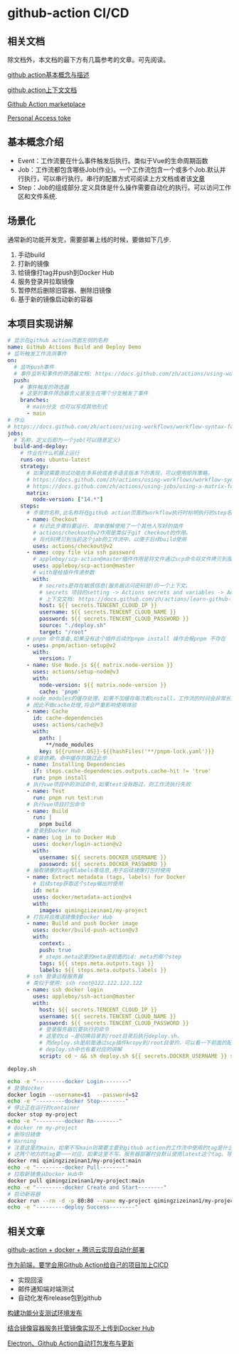 # github-action CI/CD

## 相关文档

除文档外，本文档的最下方有几篇参考的文章。可先阅读。

[github action基本概念与描述](https://docs.github.com/zh/actions/learn-github-actions/understanding-github-actions)

[github action上下文文档](https://docs.github.com/zh/actions/learn-github-actions/contexts)

[Github Action marketplace](https://github.com/marketplace?type=actions)

[Personal Access toke](https://docs.github.com/en/authentication/keeping-your-account-and-data-secure/creating-a-personal-access-token)

## 基本概念介绍

- Event：工作流要在什么事件触发后执行。类似于Vue的生命周期函数
- Job：工作流都包含哪些Job(作业)。一个工作流包含一个或多个Job.默认并行执行，可以串行执行。串行的配置方式可阅读上方文档或者该[文章](https://q.shanyue.tech/deploy/ci-ci.html#%E4%BD%BF%E7%94%A8-github-actions-%E8%BF%9B%E8%A1%8C-ci)
- Step：Job的组成部分.定义具体是什么操作需要自动化的执行。可以访问工作区和文件系统.

## 场景化

通常新的功能开发完，需要部署上线的时候，要做如下几步.

1. 手动build
2. 打新的镜像
3. 给镜像打tag并push到Docker Hub
4. 服务登录并拉取镜像
5. 暂停然后删除旧容器、删除旧镜像
6. 基于新的镜像启动新的容器

## 本项目实现讲解

```yaml
# 显示在github action页面左侧的名称
name: GitHub Actions Build and Deploy Demo
# 监听触发工作流测事件
on:
  # 监听push事件
  # 事件监听和事件的筛选器文档: https://docs.github.com/zh/actions/using-workflows/workflow-syntax-for-github-actions#onpushpull_requestpull_request_targetpathspaths-ignore
  push:
    # 事件触发的筛选器
    # 这里的事件筛选器含义是发生在哪个分支触发了事件
    branches:
      # main分支 也可以写成其他形式
      - main
# 作业
# https://docs.github.com/zh/actions/using-workflows/workflow-syntax-for-github-actions#jobs
jobs:
  # 名称，定义后即为一个job(可以随意定义)
  build-and-deploy:
    # 作业在什么机器上运行
    runs-on: ubuntu-latest
    strategy:
      # 如果说需要测试功能在多系统或者多语言版本下的表现，可以使用矩阵策略。
      # https://docs.github.com/zh/actions/using-workflows/workflow-syntax-for-github-actions#jobsjob_idstrategy
      # https://docs.github.com/zh/actions/using-jobs/using-a-matrix-for-your-jobs
      matrix:
        node-version: ["14.*"]
    steps:
      # 步骤的名称,此名称将在github action页面的workflow执行时标明执行的step名称
      - name: Checkout
        # 标识此步骤将要运行. 简单理解使用了一个其他人写好的插件
        # actions/checkout@v2作用是类似于git checkout的作用，
        # 将代码拷贝到当前这个job的工作流中，以便于后续build使用
        uses: actions/checkout@v2
      - name: copy file via ssh password
        # appleboy/scp-action@master插件作用是将文件通过scp命令将文件拷贝到服务器
        uses: appleboy/scp-action@master
        # with是给插件传递参数
        with:
          # secrets是存在敏感信息(服务器访问密码登)的一个上下文。
          # secrets 项目的setting -> Actions secrets and variables -> Actions 打开后即可看到 New respository secret按钮
          # 上下文文档: https://docs.github.com/zh/actions/learn-github-actions/contexts
          host: ${{ secrets.TENCENT_CLOUD_IP }}
          username: ${{ secrets.TENCENT_CLOUD_NAME }}
          password: ${{ secrets.TENCENT_CLOUD_PASSWORD }}
          source: "./deploy.sh"
          target: "/root"
      # pnpm 命令准备,如果没有这个插件后续的pnpm install 操作会报pnpm 不存在
      - uses: pnpm/action-setup@v2
        with:
          version: 7
      - name: Use Node.js ${{ matrix.node-version }}
        uses: actions/setup-node@v3
        with:
          node-version: ${{ matrix.node-version }}
          cache: 'pnpm'
      # node_modules的缓存处理。如果不加缓存每次都install，工作流的时间会非常长。
      # 因此不做cache处理,将会严重影响使用体验
      - name: Cache
        id: cache-dependencies
        uses: actions/cache@v3
        with:
          path: |
            **/node_modules
          key: ${{runner.OS}}-${{hashFiles('**/pnpm-lock.yaml')}}
      # 安装依赖。命中缓存则跳过此步
      - name: Installing Dependencies
        if: steps.cache-dependencies.outputs.cache-hit != 'true'
        run: pnpm install
      # 执行vue项目中的测试命令,如果test没有跑过，则工作流执行失败
      - name: Test
        run: pnpm run test:run
      # 执行vue项目打包命令
      - name: Build
        run: |
          pnpm build
      # 登录到Docker Hub    
      - name: Log in to Docker Hub
        uses: docker/login-action@v2
        with:
          username: ${{ secrets.DOCKER_USERNAME }}
          password: ${{ secrets.DOCKER_PASSWORD }}
      # 抽取镜像的tag和labels等信息,用于后续镜像打包时使用
      - name: Extract metadata (tags, labels) for Docker
        # 后续step获取这个step输出时使用
        id: meta
        uses: docker/metadata-action@v4
        with:
          images: qimingzizeinan1/my-project
      # 打包并且推送镜像到Docker Hub
      - name: Build and push Docker image
        uses: docker/build-push-action@v3
        with:
          context: .
          push: true
          # steps.meta这里的meta是前面的id: meta的那个step
          tags: ${{ steps.meta.outputs.tags }}
          labels: ${{ steps.meta.outputs.labels }}
      # ssh 登录远程服务器
      # 类似于使用: ssh root@122.122.122.122    
      - name: ssh docker login
        uses: appleboy/ssh-action@master
        with:
          host: ${{ secrets.TENCENT_CLOUD_IP }}
          username: ${{ secrets.TENCENT_CLOUD_NAME }}
          password: ${{ secrets.TENCENT_CLOUD_PASSWORD }}
          # 登录服务器后要执行的命令
          # 这里的cd ~是切换目录到/root目录后执行deploy.sh。
          # 而deploy.sh是前面通过scp插件kcopy到/root目录的，可以看一下前面的配置
          # deploy.sh中也有着对应的讲解
          script: cd ~ && sh deploy.sh ${{ secrets.DOCKER_USERNAME }} ${{ secrets.DOCKER_PASSWORD }}

```

`deploy.sh`
```sh
echo -e "---------docker Login--------"
# 登录docker
docker login --username=$1  --password=$2
echo -e "---------docker Stop--------"
# 停止正在运行的container
docker stop my-project
echo -e "---------docker Rm--------"
# docker rm my-project
# 删除旧镜像
# Warning
# 注意这里的main。如果不写main则需要主要到github action的工作流中使用的tag是什么。
# 这两个地方的tag要一一对应，如果这里不写，服务器部署时会默认使用latest这个tag。导致上线后的文件一直没有变更.
docker rmi qimingzizeinan1/my-project:main
echo -e "---------docker Pull--------"
# 拉取新镜像从Docker Hub中
docker pull qimingzizeinan1/my-project:main
echo -e "---------docker Create and Start--------"
# 启动新容器
docker run --rm -d -p 80:80 --name my-project qimingzizeinan1/my-project:main
echo -e "---------deploy Success--------"
```

## 相关文章

[github-action + docker + 腾讯云实现自动化部署](https://juejin.cn/post/7156518122617307166#heading-13)

[作为前端，要学会用Github Action给自己的项目加上CICD](https://juejin.cn/post/7113562222852309023#heading-0)

- 实现回滚
- 邮件通知端对端测试
- 自动化发布release包到github
  
[构建功能分支测试环境发布](https://q.shanyue.tech/deploy/ci-intro.html#cicd-%E5%B7%A5%E5%85%B7%E4%B8%8E%E4%BA%A7%E5%93%81)

[结合镜像容器服务托管镜像实现不上传到Docker Hub](https://juejin.cn/post/7022092455528890399#heading-23)

[Electron、Github Action自动打包发布与更新](https://juejin.cn/post/7094865414353584164)
